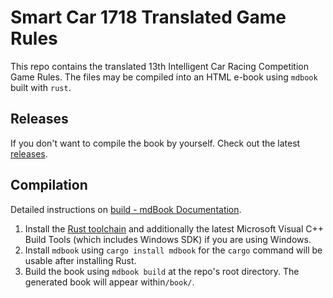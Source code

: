 # Smart Car 1718 Translated Game Rules

This repo contains the translated 13th Intelligent Car Racing Competition Game Rules. The files may be compiled into an HTML e-book using `mdbook` built with `rust`.

## Releases

If you don't want to compile the book by yourself. Check out the latest [releases](https://github.com/hkust-smartcar/GameRules1718/releases).

## Compilation

Detailed instructions on [build - mdBook Documentation](https://rust-lang-nursery.github.io/mdBook/cli/build.html).

1.  Install the [Rust toolchain](https://www.rust-lang.org) and additionally the latest Microsoft Visual C++ Build Tools (which includes Windows SDK) if you are using Windows.
2.  Install `mdbook` using `cargo install mdbook` for the `cargo` command will be usable after installing Rust.
3.  Build the book using `mdbook build` at the repo's root directory. The generated book will appear within`/book/`.